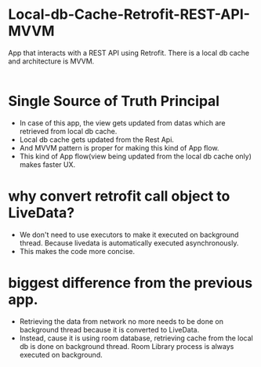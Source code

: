 # Local-db-Cache-Retrofit-REST-API-MVVM
App that interacts with a REST API using Retrofit. There is a local db cache and architecture is MVVM.
<br><br>

# Single Source of Truth Principal

* In case of this app, the view gets updated from datas which are retrieved from local db cache.
* Local db cache gets updated from the Rest Api.
* And MVVM pattern is proper for making this kind of App flow.
* This kind of App flow(view being updated from the local db cache only) makes faster UX.

# why convert retrofit call object to LiveData?

* We don't need to use executors to make it executed on background thread. Because livedata is automatically executed asynchronously.
* This makes the code more concise. 

# biggest difference from the previous app.

* Retrieving the data from network no more needs to be done on background thread because it is converted to LiveData.
* Instead, cause it is using room database, retrieving cache from the local db is done on background thread. Room Library process is always executed on background.


